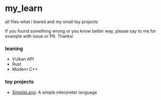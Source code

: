 # my_learn
all files what i leared and my small toy projects

If you found something wrong or you know better way, please say to me for example with issue or PR. Thanks!

### leaning
* Vulkan API
* Rust
* Modern C++

### toy projects

* [SimpleLang](https://github.com/jiyuPk/my_learn/tree/main/go/Make_Lang): A simple interpreter language
